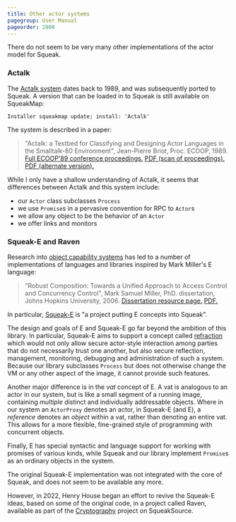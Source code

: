 ```yaml
---
title: Other actor systems
pagegroup: User Manual
pageorder: 2000
---
```


There do not seem to be very many other implementations of the actor
model for Squeak.

### Actalk

The
[Actalk system](http://map.squeak.org/package/19ae332d-1111-4131-8b56-1fd7e9d2b35f)
dates back to 1989, and was subsequently ported to Squeak. A version
that can be loaded in to Squeak is still available on SqueakMap:

```smalltalk
Installer squeakmap update; install: 'Actalk'
```

The system is described in a paper:

> "Actalk: a Testbed for Classifying and Designing Actor Languages in
> the Smalltalk-80 Environment", Jean-Pierre Briot, Proc. ECOOP, 1989.
> [Full ECOOP'89 conference proceedings.](http://www.lirmm.fr/~ducour/Doc-objets/ECOOP/tocs/tec89.htm)
> [PDF (scan of proceedings).](http://www.lirmm.fr/~ducour/Doc-objets/ECOOP/papers/ec89/ec890109.pdf)
> [PDF (alternate version).](http://citeseerx.ist.psu.edu/viewdoc/download?doi=10.1.1.41.2445&rep=rep1&type=pdf)

While I only have a shallow understanding of Actalk, it seems that
differences between Actalk and this system include:

 - our `Actor` class subclasses `Process`
 - we use `Promise`s in a pervasive convention for RPC to `Actor`s
 - we allow any object to be the behavior of an `Actor`
 - we offer links and monitors

### Squeak-E and Raven

Research into [object capability systems](https://web.archive.org/web/20250810152710/http://erights.org/) has led
to a number of implementations of languages and libraries inspired by
Mark Miller's E language:

> "Robust Composition: Towards a Unified Approach to Access Control
> and Concurrency Control", Mark Samuel Miller, PhD. dissertation,
> Johns Hopkins University, 2006.
> [Dissertation resource page.](https://web.archive.org/web/20250815110403/http://www.erights.org/talks/thesis/)
> [PDF.](https://web.archive.org/web/20250812085606/http://erights.org/talks/thesis/markm-thesis.pdf)

In particular,
[Squeak-E](https://web.archive.org/web/20250103011740/http://www.erights.org/history/squeak-e.html) is "a project
putting E concepts into Squeak".

The design and goals of E and Squeak-E go far beyond the ambition of
this library. In particular, Squeak-E aims to support a concept called
[refraction](http://lists.squeakfoundation.org/pipermail/squeak-e/2003-February/000027.html)
which would not only allow secure actor-style interaction among
parties that do not necessarily trust one another, but also secure
reflection, management, monitoring, debugging and administration of
such a system. Because our library subclasses `Process` but does not
otherwise change the VM or any other aspect of the image, it cannot
provide such features.

Another major difference is in the *vat* concept of E. A vat is
analogous to an actor in our system, but is like a small segment of a
running image, containing *multiple* distinct and individually
addressable objects. Where in our system an `ActorProxy` denotes an
actor, in Squeak-E (and E), a *reference* denotes an *object* within a
vat, rather than denoting an entire vat. This allows for a more
flexible, fine-grained style of programming with concurrent objects.

Finally, E has special syntactic and language support for working with
promises of various kinds, while Squeak and our library implement
`Promise`s as an ordinary objects in the system.

The original Squeak-E implementation was not integrated with the core
of Squeak, and does not seem to be available any more.

However, in 2022, Henry House began an effort to revive
the Squeak-E ideas, based on some of the original code, in a project
called Raven, available as part of the
[Cryptography](http://www.squeaksource.com/Cryptography.html) project
on SqueakSource.
